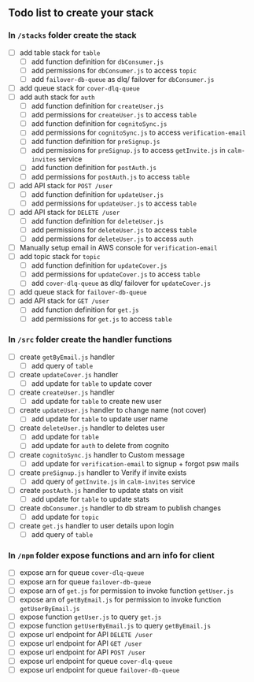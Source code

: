 ## Todo list to create your stack

### In `/stacks` folder create the stack
  - [ ] add table stack for `table`
    - [ ] add function definition for `dbConsumer.js`
    - [ ] add permissions for `dbConsumer.js` to access `topic`
    - [ ] add `failover-db-queue` as dlq/ failover for `dbConsumer.js`
  - [ ] add queue stack for `cover-dlq-queue`
  - [ ] add auth stack for `auth`
    - [ ] add function definition for `createUser.js`
    - [ ] add permissions for `createUser.js` to access `table`
    - [ ] add function definition for `cognitoSync.js`
    - [ ] add permissions for `cognitoSync.js` to access `verification-email`
    - [ ] add function definition for `preSignup.js`
    - [ ] add permissions for `preSignup.js` to access `getInvite.js` in `calm-invites` service
    - [ ] add function definition for `postAuth.js`
    - [ ] add permissions for `postAuth.js` to access `table`
  - [ ] add API stack for `POST /user`
    - [ ] add function definition for `updateUser.js`
    - [ ] add permissions for `updateUser.js` to access `table`
  - [ ] add API stack for `DELETE /user`
    - [ ] add function definition for `deleteUser.js`
    - [ ] add permissions for `deleteUser.js` to access `table`
    - [ ] add permissions for `deleteUser.js` to access `auth`
  - [ ] Manually setup email in AWS console for `verification-email`
  - [ ] add topic stack for `topic`
    - [ ] add function definition for `updateCover.js`
    - [ ] add permissions for `updateCover.js` to access `table`
    - [ ] add `cover-dlq-queue` as dlq/ failover for `updateCover.js`
  - [ ] add queue stack for `failover-db-queue`
  - [ ] add API stack for `GET /user`
    - [ ] add function definition for `get.js`
    - [ ] add permissions for `get.js` to access `table`

### In `/src` folder create the handler functions
  - [ ] create `getByEmail.js` handler
    - [ ] add query of `table`
  - [ ] create `updateCover.js` handler
    - [ ] add update for `table` to update cover
  - [ ] create `createUser.js` handler
    - [ ] add update for `table` to create new user
  - [ ] create `updateUser.js` handler to change name (not cover)
    - [ ] add update for `table` to update user name
  - [ ] create `deleteUser.js` handler to deletes user
    - [ ] add update for `table`
    - [ ] add update for `auth` to delete from cognito
  - [ ] create `cognitoSync.js` handler to Custom message
    - [ ] add update for `verification-email` to signup + forgot psw mails
  - [ ] create `preSignup.js` handler to Verify if invite exists
    - [ ] add query of `getInvite.js` in `calm-invites` service
  - [ ] create `postAuth.js` handler to update stats on visit
    - [ ] add update for `table` to update stats
  - [ ] create `dbConsumer.js` handler to db stream to publish changes
    - [ ] add update for `topic`
  - [ ] create `get.js` handler to user details upon login
    - [ ] add query of `table`

### In `/npm` folder expose functions and arn info for client
  - [ ] expose arn for queue `cover-dlq-queue`
  - [ ] expose arn for queue `failover-db-queue`
  - [ ] expose arn of `get.js` for permission to invoke function `getUser.js`
  - [ ] expose arn of `getByEmail.js` for permission to invoke function `getUserByEmail.js`
  - [ ] expose function `getUser.js` to query `get.js`
  - [ ] expose function `getUserByEmail.js` to query `getByEmail.js`
  - [ ] expose url endpoint for API `DELETE /user`
  - [ ] expose url endpoint for API `GET /user`
  - [ ] expose url endpoint for API `POST /user`
  - [ ] expose url endpoint for queue `cover-dlq-queue`
  - [ ] expose url endpoint for queue `failover-db-queue`
